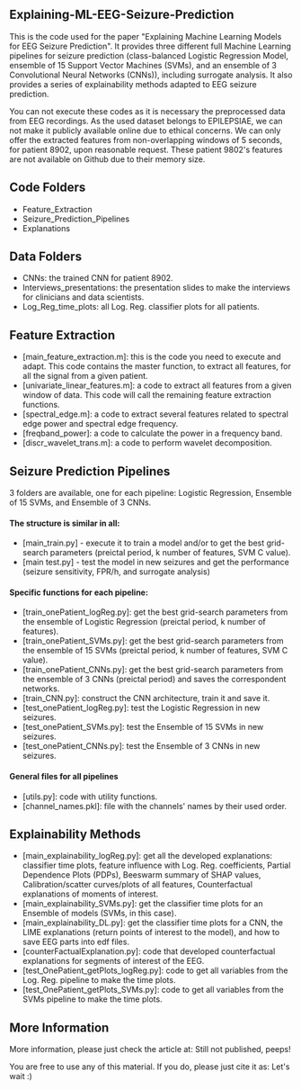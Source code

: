 ## Explaining-ML-EEG-Seizure-Prediction
This is the code used for the paper "Explaining Machine Learning Models for EEG Seizure Prediction". It provides three different full Machine Learning pipelines for seizure prediction (class-balanced Logistic Regression Model, ensemble of 15 Support Vector Machines (SVMs), and an ensemble of 3 Convolutional Neural Networks (CNNs)), including surrogate analysis. It also provides a series of explainability methods adapted to EEG seizure prediction.

You can not execute these codes as it is necessary the preprocessed data from EEG recordings. As the used dataset belongs to EPILEPSIAE, we can not make it publicly available online due to ethical concerns. We can only offer the extracted features from non-overlapping windows of 5 seconds, for patient 8902, upon reasonable request. These patient 9802's features are not available on Github due to their memory size.

## Code Folders
- Feature_Extraction
- Seizure_Prediction_Pipelines
- Explanations

## Data Folders
- CNNs: the trained CNN for patient 8902.
- Interviews_presentations: the presentation slides to make the interviews for clinicians and data scientists.
- Log_Reg_time_plots: all Log. Reg. classifier plots for all patients.

## Feature Extraction
- [main_feature_extraction.m]: this is the code you need to execute and adapt. This code contains the master function, to extract all features, for all the signal from a given patient.
- [univariate_linear_features.m]: a code to extract all features from a given window of data. This code will call the remaining feature extraction functions.
- [spectral_edge.m]: a code to extract several features related to spectral edge power and spectral edge frequency.
- [freqband_power]: a code to calculate the power in a frequency band.
- [discr_wavelet_trans.m]: a code to perform wavelet decomposition.

## Seizure Prediction Pipelines
3 folders are available, one for each pipeline: Logistic Regression, Ensemble of 15 SVMs, and Ensemble of 3 CNNs.
#### The structure is similar in all:
- [main_train.py] - execute it to train a model and/or to get the best grid-search parameters (preictal period, k number of features, SVM C value).
- [main test.py] - test the model in new seizures and get the performance (seizure sensitivity, FPR/h, and surrogate analysis)

#### Specific functions for each pipeline:
- [train_onePatient_logReg.py]: get the best grid-search parameters from the ensemble of Logistic Regression (preictal period, k number of features).
- [train_onePatient_SVMs.py]: get the best grid-search parameters from the ensemble of 15 SVMs (preictal period, k number of features, SVM C value).
- [train_onePatient_CNNs.py]: get the best grid-search parameters from the ensemble of 3 CNNs (preictal period) and saves the correspondent networks.
- [train_CNN.py]: construct the CNN architecture, train it and save it.
- [test_onePatient_logReg.py]: test the Logistic Regression in new seizures.
- [test_onePatient_SVMs.py]: test the Ensemble of 15 SVMs in new seizures.
- [test_onePatient_CNNs.py]: test the Ensemble of 3 CNNs in new seizures.

#### General files for all pipelines
- [utils.py]: code with utility functions.
- [channel_names.pkl]: file with the channels' names by their used order.

## Explainability Methods

- [main_explainability_logReg.py]: get all the developed explanations: classifier time plots, feature influence with Log. Reg. coefficients, Partial Dependence Plots (PDPs), Beeswarm summary of SHAP values, Calibration/scatter curves/plots of all features, Counterfactual explanations of moments of interest.
- [main_explainability_SVMs.py]: get the classifier time plots for an Ensemble of models (SVMs, in this case). 
- [main_explainability_DL.py]: get the classifier time plots for a CNN, the LIME explanations (return points of interest to the model), and how to save EEG parts into edf files.
- [counterFactualExplanation.py]: code that developed counterfactual explanations for segments of interest of the EEG.
- [test_OnePatient_getPlots_logReg.py]:  code to get all variables from the Log. Reg. pipeline to make the time plots.
- [test_OnePatient_getPlots_SVMs.py]: code to get all variables from the SVMs pipeline to make the time plots.


## More Information
More information, please just check the article at:
Still not published, peeps!


You are free to use any of this material. If you do, please just cite it as:
Let's wait :)
